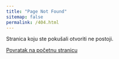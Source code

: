 ```yaml
---
title: "Page Not Found"
sitemap: false
permalink: /404.html
---
```


Stranica koju ste pokušali otvoriti ne postoji.

[Povratak na početnu stranicu](/)
